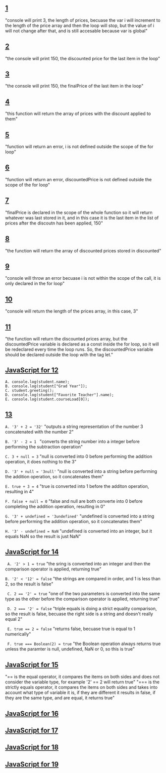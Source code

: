 ## [1](/expose/pipeline/part2-question1.js)
"console will print 3, the length of prices, becuase the var i will increment to the length of the price array and then the loop will stop, but the value of i will not change after that, and is still accesable because var is global"
## [2](/expose/pipeline/part2-question2.js)
"the console will print 150, the discounted price for the last item in the loop"
## [3](/expose/pipeline/part2-question3.js)
"the console will print 150, the finalPrice of the last item in the loop"

## [4](/expose/pipeline/part2-question4.js)
"this function will return the array of prices with the discount applied to them"
## [5](/expose/pipeline/part2-question5.js)
"function will return an error, i is not defined outside the scope of the for loop"
## [6](/expose/pipeline/part2-question6.js)
"function will return an error, discountedPrice is not defined outside the scope of the for loop"
## [7](/expose/pipeline/part2-question7.js)
"finalPrice is declared in the scope of the whole function so it will return whatever was last stored in it, and in this case it is the last item in the list of prices after the discoutn has been applied, 150"
## [8](/expose/pipeline/part2-question8.js)
"the function will return the array of discounted prices stored in discounted"
## [9](/expose/pipeline/part2-question9.js)
"console will throw an error becuase i is not within the scope of the call, it is only declared in the for loop"
## [10](/expose/pipeline/part2-question10.js)
"console will return the length of the prices array, in this case, 3"
## [11](/expose/pipeline/part2-question11.js)
"the function will return the discounted prices array, but the discountedPrice variable is declared as a const inside the for loop, so it will be redeclared every time the loop runs. So, the discountedPrice variable should be declared outside the loop with the tag let."
## [JavaScript for 12](/expose/pipeline/part2-question12.js)
```
A. console.log(student.name);
B. console.log(student["Grad Year"]);
C. student.greeting();
D. console.log(student["Favorite Teacher"].name);
E. console.log(student.courseLoad[0]);
```
## [13](/expose/pipeline/part2-question13.js)
``` A. '3' + 2 = '32' ```
"outputs a string representation of the number 3 concatenated with the number 2"

```B. '3' - 2 = 1 ```
"converts the string number into a integer before performing the subtraction operation"

``` C. 3 + null = 3 ```
"null is converted into 0 before performing the addition operation, it does nothing to the 3"

``` D. '3' + null = '3null' ```
"null is converted into a string before performing the addition operation, so it concatenates them"

``` E. true + 3 = 4 ``` 
"true is converted into 1 before the additon operation, resulting in 4"

``` F. false + null = 0 ```
"false and null are both converte into 0 before completing the addition operation, resulting in 0"

``` G. '3' + undefined = '3undefined' ```
"undefined is converted into a string before performing the addition operation, so it concatenates them"

``` H. '3' - undefined = NaN ```
"undefined is converted into an integer, but it equals NaN so the result is just NaN"
## [JavaScript for 14](/expose/pipeline/part2-question14.js)
``` A. '2' > 1 = true```
"the sring is converted into an integer and then the comparison operator is applied, returning true"

```B. '2' < '12' = false```
"the strings are compared in order, and 1 is less than 2, so the result is false"

``` C. 2 == '2' = true```
"one of the two parameters is converted into the same type as the other before the comparison operator is applied, returning true"

``` D. 2 === '2' = false```
"triple equals is doing a strict equality comparison, so the result is false, becuase the right side is a string and doesn't really equal 2"

``` E. true == 2 = false``` 
"returns false, becuase true is equal to 1 numerically"

``` F. true === Boolean(2) = true```
"the Boolean operation always returns true unless the paramter is null, undefined, NaN or 0, so this is true"

## [JavaScript for 15](/expose/pipeline/part2-question15.js)
"== is the equal operator, it compares the items on both sides and does not consider the variable type, for example '2' == 2 will return true"
"=== is the strictly equals operator, it compares the items on both sides and takes into account what type of variable it is, if they are different it results in false, if they are the same type, and are equal, it returns true"
## [JavaScript for 16](/expose/pipeline/part2-question16.js)
## [JavaScript for 17](/expose/pipeline/part2-question17.js)
## [JavaScript for 18](/expose/pipeline/part2-question18.js)
## [JavaScript for 19](/expose/pipeline/part2-question19.js)